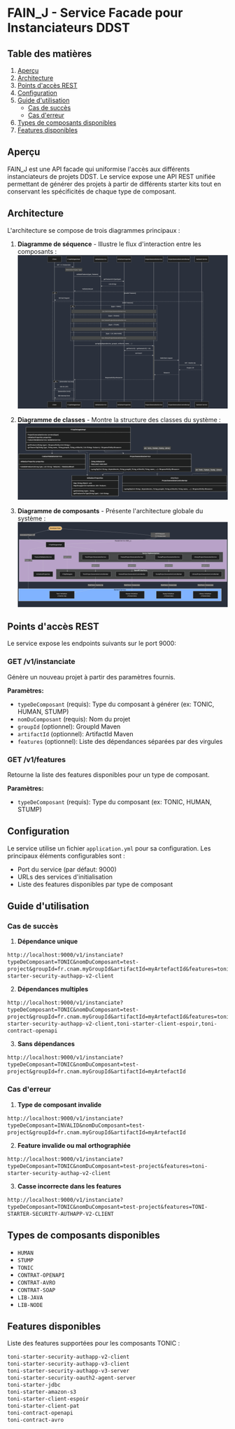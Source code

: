 # FAIN_J - Service Facade pour Instanciateurs DDST

## Table des matières
1. [Aperçu](#aperçu)
2. [Architecture](#architecture)
3. [Points d'accès REST](#points-daccès-rest)
4. [Configuration](#configuration)
5. [Guide d'utilisation](#guide-dutilisation)
    - [Cas de succès](#cas-de-succès)
    - [Cas d'erreur](#cas-derreur)
6. [Types de composants disponibles](#types-de-composants-disponibles)
7. [Features disponibles](#features-disponibles)

## Aperçu

FAIN_J est une API facade qui uniformise l'accès aux différents instanciateurs de projets DDST. Le service expose une API REST unifiée permettant de générer des projets à partir de différents starter kits tout en conservant les spécificités de chaque type de composant.

## Architecture

L'architecture se compose de trois diagrammes principaux :

1. **Diagramme de séquence** - Illustre le flux d'interaction entre les composants :
   ![Diagramme de séquence](/src/main/resources/diagrams/sequence-diagram.png)

2. **Diagramme de classes** - Montre la structure des classes du système :
   ![Diagramme de classes](/src/main/resources/diagrams/class-diagram.png)

3. **Diagramme de composants** - Présente l'architecture globale du système :
   ![Diagramme de composants](/src/main/resources/diagrams/component-diagram.png)

## Points d'accès REST

Le service expose les endpoints suivants sur le port 9000:

### GET /v1/instanciate
Génère un nouveau projet à partir des paramètres fournis.

**Paramètres:**
- `typeDeComposant` (requis): Type du composant à générer (ex: TONIC, HUMAN, STUMP)
- `nomDuComposant` (requis): Nom du projet
- `groupId` (optionnel): GroupId Maven
- `artifactId` (optionnel): ArtifactId Maven
- `features` (optionnel): Liste des dépendances séparées par des virgules

### GET /v1/features
Retourne la liste des features disponibles pour un type de composant.

**Paramètres:**
- `typeDeComposant` (requis): Type du composant (ex: TONIC, HUMAN, STUMP)

## Configuration

Le service utilise un fichier `application.yml` pour sa configuration. Les principaux éléments configurables sont :
- Port du service (par défaut: 9000)
- URLs des services d'initialisation
- Liste des features disponibles par type de composant

## Guide d'utilisation

### Cas de succès

1. **Dépendance unique**
```
http://localhost:9000/v1/instanciate?typeDeComposant=TONIC&nomDuComposant=test-project&groupId=fr.cnam.myGroupId&artifactId=myArtefactId&features=toni-starter-security-authapp-v2-client
```

2. **Dépendances multiples**
```
http://localhost:9000/v1/instanciate?typeDeComposant=TONIC&nomDuComposant=test-project&groupId=fr.cnam.myGroupId&artifactId=myArtefactId&features=toni-starter-security-authapp-v2-client,toni-starter-client-espoir,toni-contract-openapi
```

3. **Sans dépendances**
```
http://localhost:9000/v1/instanciate?typeDeComposant=TONIC&nomDuComposant=test-project&groupId=fr.cnam.myGroupId&artifactId=myArtefactId
```

### Cas d'erreur

1. **Type de composant invalide**
```
http://localhost:9000/v1/instanciate?typeDeComposant=INVALID&nomDuComposant=test-project&groupId=fr.cnam.myGroupId&artifactId=myArtefactId
```

2. **Feature invalide ou mal orthographiée**
```
http://localhost:9000/v1/instanciate?typeDeComposant=TONIC&nomDuComposant=test-project&features=toni-starter-security-authap-v2-client
```

3. **Casse incorrecte dans les features**
```
http://localhost:9000/v1/instanciate?typeDeComposant=TONIC&nomDuComposant=test-project&features=TONI-STARTER-SECURITY-AUTHAPP-V2-CLIENT
```

## Types de composants disponibles

- `HUMAN`
- `STUMP`
- `TONIC`
- `CONTRAT-OPENAPI`
- `CONTRAT-AVRO`
- `CONTRAT-SOAP`
- `LIB-JAVA`
- `LIB-NODE`

## Features disponibles

Liste des features supportées pour les composants TONIC :

```
toni-starter-security-authapp-v2-client
toni-starter-security-authapp-v3-client
toni-starter-security-authapp-v3-server
toni-starter-security-oauth2-agent-server
toni-starter-jdbc
toni-starter-amazon-s3
toni-starter-client-espoir
toni-starter-client-pat
toni-contract-openapi
toni-contract-avro
```